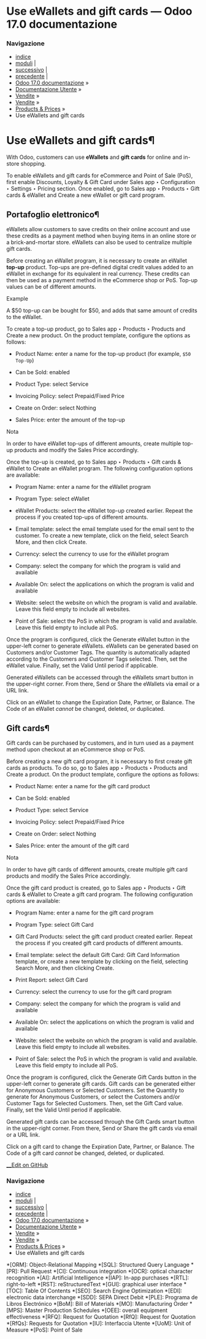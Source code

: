 # Use eWallets and gift cards — Odoo 17.0 documentazione

### Navigazione

  * [indice](../../../../genindex.html "Indice generale")
  * [moduli](../../../../py-modindex.html "Indice del modulo Python") |
  * [successivo](loyalty_discount.html "Discount and loyalty programs") |
  * [precedente](returns.html "Returns and refunds") |
  * [Odoo 17.0 documentazione](../../../../index-2.html) »
  * [Documentazione Utente](../../../../applications.html) »
  * [Vendite](../../../sales.html) »
  * [Vendite](../../sales.html) »
  * [Products & Prices](../products_prices.html) »
  * Use eWallets and gift cards



# Use eWallets and gift cards¶

With Odoo, customers can use **eWallets** and **gift cards** for online and in-store shopping.

To enable eWallets and gift cards for eCommerce and Point of Sale (PoS), first enable Discounts, Loyalty & Gift Card under Sales app ‣ Configuration ‣ Settings ‣ Pricing section. Once enabled, go to Sales app ‣ Products ‣ Gift cards & eWallet and Create a new eWallet or gift card program.

## Portafoglio elettronico¶

eWallets allow customers to save credits on their online account and use these credits as a payment method when buying items in an online store or a brick-and-mortar store. eWallets can also be used to centralize multiple gift cards.

Before creating an eWallet program, it is necessary to create an eWallet **top-up** product. Top-ups are pre-defined digital credit values added to an eWallet in exchange for its equivalent in real currency. These credits can then be used as a payment method in the eCommerce shop or PoS. Top-up values can be of different amounts.

Example

A $50 top-up can be bought for $50, and adds that same amount of credits to the eWallet.

To create a top-up product, go to Sales app ‣ Products ‣ Products and Create a new product. On the product template, configure the options as follows:

  * Product Name: enter a name for the top-up product (for example, `$50 Top-Up`)

  * Can be Sold: enabled

  * Product Type: select Service

  * Invoicing Policy: select Prepaid/Fixed Price

  * Create on Order: select Nothing

  * Sales Price: enter the amount of the top-up




Nota

In order to have eWallet top-ups of different amounts, create multiple top-up products and modify the Sales Price accordingly.

Once the top-up is created, go to Sales app ‣ Products ‣ Gift cards & eWallet to Create an eWallet program. The following configuration options are available:

  * Program Name: enter a name for the eWallet program

  * Program Type: select eWallet

  * eWallet Products: select the eWallet top-up created earlier. Repeat the process if you created top-ups of different amounts.

  * Email template: select the email template used for the email sent to the customer. To create a new template, click on the field, select Search More, and then click Create.

  * Currency: select the currency to use for the eWallet program

  * Company: select the company for which the program is valid and available

  * Available On: select the applications on which the program is valid and available

  * Website: select the website on which the program is valid and available. Leave this field empty to include all websites.

  * Point of Sale: select the PoS in which the program is valid and available. Leave this field empty to include all PoS.




Once the program is configured, click the Generate eWallet button in the upper-left corner to generate eWallets. eWallets can be generated based on Customers and/or Customer Tags. The quantity is automatically adapted according to the Customers and Customer Tags selected. Then, set the eWallet value. Finally, set the Valid Until period if applicable.

Generated eWallets can be accessed through the eWallets smart button in the upper-right corner. From there, Send or Share the eWallets via email or a URL link.

Click on an eWallet to change the Expiration Date, Partner, or Balance. The Code of an eWallet _cannot_ be changed, deleted, or duplicated.

## Gift cards¶

Gift cards can be purchased by customers, and in turn used as a payment method upon checkout at an eCommerce shop or PoS.

Before creating a new gift card program, it is necessary to first create gift cards as products. To do so, go to Sales app ‣ Products ‣ Products and Create a product. On the product template, configure the options as follows:

  * Product Name: enter a name for the gift card product

  * Can be Sold: enabled

  * Product Type: select Service

  * Invoicing Policy: select Prepaid/Fixed Price

  * Create on Order: select Nothing

  * Sales Price: enter the amount of the gift card




Nota

In order to have gift cards of different amounts, create multiple gift card products and modify the Sales Price accordingly.

Once the gift card product is created, go to Sales app ‣ Products ‣ Gift cards & eWallet to Create a gift card program. The following configuration options are available:

  * Program Name: enter a name for the gift card program

  * Program Type: select Gift Card

  * Gift Card Products: select the gift card product created earlier. Repeat the process if you created gift card products of different amounts.

  * Email template: select the default Gift Card: Gift Card Information template, or create a new template by clicking on the field, selecting Search More, and then clicking Create.

  * Print Report: select Gift Card

  * Currency: select the currency to use for the gift card program

  * Company: select the company for which the program is valid and available

  * Available On: select the applications on which the program is valid and available

  * Website: select the website on which the program is valid and available. Leave this field empty to include all websites.

  * Point of Sale: select the PoS in which the program is valid and available. Leave this field empty to include all PoS.




Once the program is configured, click the Generate Gift Cards button in the upper-left corner to generate gift cards. Gift cards can be generated either for Anonymous Customers or Selected Customers. Set the Quantity to generate for Anonymous Customers, or select the Customers and/or Customer Tags for Selected Customers. Then, set the Gift Card value. Finally, set the Valid Until period if applicable.

Generated gift cards can be accessed through the Gift Cards smart button in the upper-right corner. From there, Send or Share the gift cards via email or a URL link.

Click on a gift card to change the Expiration Date, Partner, or Balance. The Code of a gift card _cannot_ be changed, deleted, or duplicated.

[ __Edit on GitHub](https://github.com/odoo/documentation/edit/17.0/content/applications/sales/sales/products_prices/ewallets_giftcards.rst)

### Navigazione

  * [indice](../../../../genindex.html "Indice generale")
  * [moduli](../../../../py-modindex.html "Indice del modulo Python") |
  * [successivo](loyalty_discount.html "Discount and loyalty programs") |
  * [precedente](returns.html "Returns and refunds") |
  * [Odoo 17.0 documentazione](../../../../index-2.html) »
  * [Documentazione Utente](../../../../applications.html) »
  * [Vendite](../../../sales.html) »
  * [Vendite](../../sales.html) »
  * [Products & Prices](../products_prices.html) »
  * Use eWallets and gift cards


  *[ORM]: Object-Relational Mapping
  *[SQL]: Structured Query Language
  *[PR]: Pull Request
  *[CI]: Continuous integration
  *[OCR]: optical character recognition
  *[AI]: Artificial Intelligence
  *[IAP]: In-app purchases
  *[RTL]: right-to-left
  *[RST]: reStructuredText
  *[GUI]: graphical user interface
  *[TOC]: Table Of Contents
  *[SEO]: Search Engine Optimization
  *[EDI]: electronic data interchange
  *[SDD]: SEPA Direct Debit
  *[PLE]: Programa de Libros Electrónico
  *[BoM]: Bill of Materials
  *[MO]: Manufacturing Order
  *[MPS]: Master Production Schedules
  *[OEE]: overall equipment effectiveness
  *[RFQ]: Request for Quotation
  *[RfQ]: Request for Quotation
  *[RfQs]: Requests for Quotation
  *[IU]: Interfaccia Utente
  *[UoM]: Unit of Measure
  *[PoS]: Point of Sale